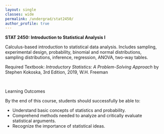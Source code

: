 ```yaml
---
layout: single
classes: wide
permalink: /undergrad/stat2450/
author_profile: true
---
```


**STAT 2450: Introduction to Statistical Analysis I**

Calculus-based introduction to statistical data analysis. Includes sampling, experimental design, probability, binomial and normal distributions, sampling distributions, inference, regression, ANOVA, two-way tables.

Required Textbook: *Introductory Statistics: A Problem-Solving Approach* by Stephen Kokoska, 3rd Edition, 2019, W.H. Freeman

<br/>

Learning Outcomes

By the end of this course, students should successfully be able to:
  - Understand basic concepts of statistics and probability.
  - Comprehend methods needed to analyze and critically evaluate statistical arguments.
  - Recognize the importance of statistical ideas.
